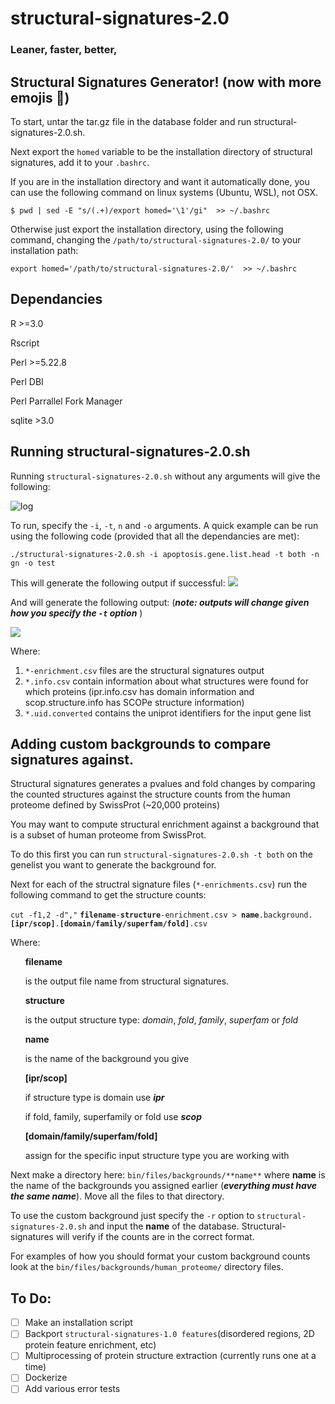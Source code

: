 # structural-signatures-2.0
### Leaner, faster, better,

## Structural Signatures Generator! (now with more emojis 🎉)

To start, untar the tar.gz file in the database folder and run structural-signatures-2.0.sh.

Next export the `homed` variable to be the installation directory of structural signatures, add it to your `.bashrc`. 

If you are in the installation directory and want it automatically done, you can use the following command on linux systems (Ubuntu, WSL), not OSX. 

`$ pwd | sed -E "s/(.+)/export homed='\1'/gi"  >> ~/.bashrc`

Otherwise just export the installation directory, using the following command, changing the `/path/to/structural-signatures-2.0/` to your installation path: 

`export homed='/path/to/structural-signatures-2.0/'  >> ~/.bashrc`

## Dependancies
R >=3.0

Rscript

Perl >=5.22.8

Perl DBI

Perl Parrallel Fork Manager

sqlite >3.0

## Running structural-signatures-2.0.sh 

Running `structural-signatures-2.0.sh` without any arguments will give the following: 

![](https://i.imgur.com/EVFfFpO.png  "log" )

To run, specify the `-i`, `-t`, `n` and `-o` arguments. A quick example can be run using the following code (provided that all the dependancies are met): 

`./structural-signatures-2.0.sh -i apoptosis.gene.list.head -t both -n gn -o test` 

This will generate the following output if successful: 
![](https://i.imgur.com/seaJzyN.png )

And will generate the following output: (***note: outputs will change given how you specify the `-t` option*** )

![](https://i.imgur.com/sX6xwYt.png) 

Where: 
1) `*-enrichment.csv` files are the structural signatures output 
2) `*.info.csv` contain information about what structures were found for which proteins 
  (ipr.info.csv has domain information and scop.structure.info has SCOPe structure information) 
3) `*.uid.converted` contains the uniprot identifiers for the input gene list 

## Adding custom backgrounds to compare signatures against. 

Structural signatures generates a pvalues and fold changes by comparing the counted structures against the structure counts from the human proteome defined by SwissProt (~20,000 proteins)

You may want to compute structural enrichment against a background that is a subset of human proteome from SwissProt. 

To do this first you can run `structural-signatures-2.0.sh -t both` on the genelist you want to generate the background for. 

Next for each of the structral signature files (`*-enrichments.csv`) run the following command to get the structure counts: 

`cut -f1,2 -d","` **`filename`**`-`**`structure`**`-enrichment.csv > `**`name`**`.background.`**`[ipr/scop]`**`.`**`[domain/family/superfam/fold]`**`.csv`

Where:

&nbsp;&nbsp;&nbsp;&nbsp;&nbsp;&nbsp;**filename** 

&nbsp;&nbsp;&nbsp;&nbsp;&nbsp;&nbsp;is the output file name from structural signatures. 

&nbsp;&nbsp;&nbsp;&nbsp;&nbsp;&nbsp;**structure** 

&nbsp;&nbsp;&nbsp;&nbsp;&nbsp;&nbsp;is the output structure type: *domain*, *fold*, *family*, *superfam* or *fold*

&nbsp;&nbsp;&nbsp;&nbsp;&nbsp;&nbsp;**name** 

&nbsp;&nbsp;&nbsp;&nbsp;&nbsp;&nbsp;is the name of the background you give 

&nbsp;&nbsp;&nbsp;&nbsp;&nbsp;&nbsp;**[ipr/scop]** 

&nbsp;&nbsp;&nbsp;&nbsp;&nbsp;&nbsp;if structure type is domain use ***ipr*** 


&nbsp;&nbsp;&nbsp;&nbsp;&nbsp;&nbsp;if fold, family, superfamily or fold use ***scop***

&nbsp;&nbsp;&nbsp;&nbsp;&nbsp;&nbsp;**[domain/family/superfam/fold]** 

&nbsp;&nbsp;&nbsp;&nbsp;&nbsp;&nbsp;assign for the specific input structure type you are working with 

Next make a directory here: `bin/files/backgrounds/**name**`  where **name** is the name of the backgrounds you assigned earlier (___everything must have the same name___). Move all the files to that directory. 

To use the custom background just specify the `-r` option to `structural-signatures-2.0.sh` and input the **name** of the database. Structural-signatures will verify if the counts are in the correct format. 

For examples of how you should format your custom background counts look at the `bin/files/backgrounds/human_proteome/` directory files. 

## To Do: 
- [ ] Make an installation script 
- [ ] Backport `structural-signatures-1.0 features`(disordered regions, 2D protein feature enrichment, etc)
- [ ] Multiprocessing of protein structure extraction (currently runs one at a time) 
- [ ] Dockerize 
- [ ] Add various error tests 
